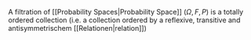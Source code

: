 A filtration of [[Probability Spaces|Probability Space]] $(\Omega, F, P)$ is a totally ordered collection (i.e. a collection ordered by a reflexive, transitive and antisymmetrischem [[Relationen|relation]]) 